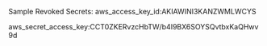 Sample Revoked Secrets:
aws_access_key_id:AKIAWINI3KANZWMLWCYS

aws_secret_access_key:CCT0ZKERvzcHbTW/b4I9BX6SOYSQvtbxKaQHwv9d